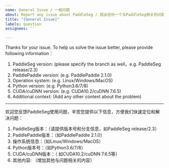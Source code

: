 ```yaml
---
name: General Issue / 一般问题
about: Report any issue about PaddleSeg / 提出任何一个与PaddleSeg相关的问题
title: "[General Issue]"
labels: question
assignees: ''

---
```


Thanks for your issue. To help us solve the issue better, please provide following information：
 1. PaddleSeg version: (please specify the branch as well，e.g. PaddleSeg release/2.3)
 2. PaddlePaddle version: (e.g. PaddlePaddle 2.1.0)
 3. Operation system: (e.g. Linux/Windows/MacOS)
 4. Python version: (e.g. Python3.6/7/8)
 5. CUDA/cuDNN version: (e.g. CUDA10.2/cuDNN 7.6.5)
 6. Additional context: (Add any other context about the problem)

---

欢迎您反馈PaddleSeg使用问题，辛苦您提供以下信息，方便我们快速定位和解决问题：
 1. PaddleSeg版本：（请提供版本号和分支信息，如PaddleSeg release/2.3）
 2. PaddlePaddle版本：（如PaddlePaddle 2.1.0）
 3. 操作系统信息：（如Linux/Windows/MacOS）
 4. Python版本号：（如Python3.6/7/8）
 5. CUDA/cuDNN版本：（ 如CUDA10.2/cuDNN 7.6.5等）
 6. 其他内容: （增加其他与问题相关的内容）

